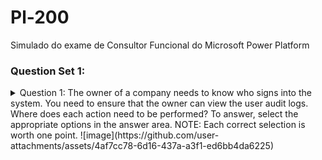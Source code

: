 # Pl-200
Simulado do exame de Consultor Funcional do Microsoft Power Platform

### Question Set 1:
<details>
<summary>Question 1: 
  The owner of a company needs to know who signs into the system.  
You need to ensure that the owner can view the user audit logs.  
Where does each action need to be performed? To answer, select the appropriate options in the answer area.  
NOTE: Each correct selection is worth one point.
  ![image](https://github.com/user-attachments/assets/4af7cc78-6d16-437a-a3f1-ed6bb4da6225)
</summary>

**Response:**  
![image](https://github.com/user-attachments/assets/42962244-148a-4b56-8454-5f0a3e736f5c)


</details>
